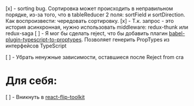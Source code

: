 [x] - sorting bug. Сортировка может происходить в неправильном порядке, из-за того, что в tableReducer 2 поля: sortField и sortDirection. Как воспроизвести: чередовать сортировку.
[x] - Т.к. запрос - это история асинхронная, нужно использовать middleware: redux-thunk или redux-saga
[ ] - Я мог бы сделать reject, что бы добавить плагин [babel-plugin-typescript-to-proptypes](https://github.com/milesj/babel-plugin-typescript-to-proptypes). Позволяет генерить PropTypes из интерфейсов TypeScript

[ ] - Убрать ненужные зависимости, оставшиеся после Reject from cra

# Для себя:

[ ] - Вникнуть в [react-flip-toolkit](https://github.com/aholachek/react-flip-toolkit)